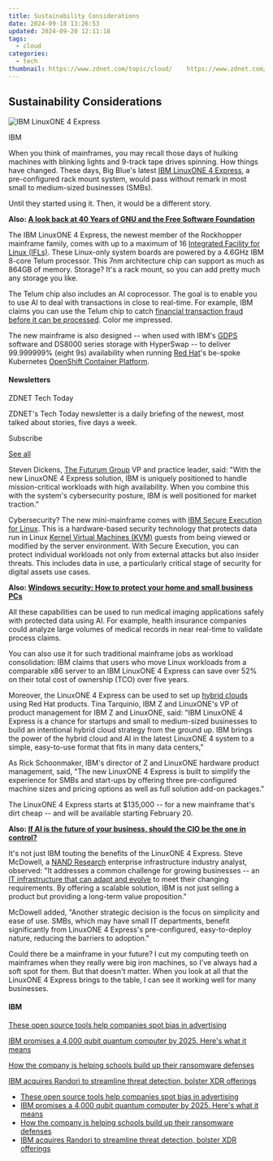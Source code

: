 ```yaml
---
title: Sustainability Considerations
date: 2024-09-18 13:26:53
updated: 2024-09-20 12:11:18
tags:
  - cloud
categories:
  - tech
thumbnail: https://www.zdnet.com/topic/cloud/    https://www.zdnet.com/a/img/resize/184a26cb457e61c1189075ca6c005feb68b9e0e7/2024/02/12/4c96e0ae-3b0d-4945-b3b1-c58f8588a732/ibm-linux-main-screenshot-2024-02-12-111312.jpg?width=170&height=96&fit=crop&auto=webp
---
```


## Sustainability Considerations

![IBM LinuxONE 4 Express](https://www.zdnet.com/a/img/resize/5e94b354199eab82bedd11552c99d85854b10476/2024/02/11/68e9d3a9-4a3d-4dd0-bb49-f94af8380cad/linuxone4-express.jpg?auto=webp&width=1280)

IBM

When you think of mainframes, you may recall those days of hulking machines with blinking lights and 9-track tape drives spinning. How things have changed. These days, Big Blue's latest [IBM LinuxONE 4 Express](https://www.ibm.com/products/linuxone-4), a pre-configured rack mount system, would pass without remark in most small to medium-sized businesses (SMBs).

Until they started using it. Then, it would be a different story.

**Also: [A look back at 40 Years of GNU and the Free Software Foundation](https://www.zdnet.com/article/40-years-of-gnu-and-the-free-software-foundation/)**

The IBM LinuxONE 4 Express, the newest member of the Rockhopper mainframe family, comes with up to a maximum of 16 [Integrated Facility for Linux (IFLs)](https://www.ibm.com/products/integrated-facility-for-linux). These Linux-only system boards are powered by a 4.6GHz IBM 8-core Telum processor. This 7nm architecture chip can support as much as 864GB of memory. Storage? It's a rack mount, so you can add pretty much any storage you like. 

The Telum chip also includes an AI coprocessor. The goal is to enable you to use AI to deal with transactions in close to real-time. For example, IBM claims you can use the Telum chip to catch [financial transaction fraud before it can be processed](https://newsroom.ibm.com/2021-08-23-IBM-Unveils-On-Chip-Accelerated-Artificial-Intelligence-Processor). Color me impressed. 

The new mainframe is also designed -- when used with IBM's [GDPS](https://www.ibm.com/products/gdps) software and DS8000 series storage with HyperSwap -- to deliver 99.999999% (eight 9s) availability when running [Red Hat](https://www.redhat.com/en)'s be-spoke Kubernetes [OpenShift Container Platform](https://www.redhat.com/en/technologies/cloud-computing/openshift/container-platform). 

#### Newsletters

ZDNET Tech Today

ZDNET's Tech Today newsletter is a daily briefing of the newest, most talked about stories, five days a week.

 Subscribe

[See all](https://www.zdnet.com/newsletters/)

Steven Dickens, [The Futurum Group](https://futurumgroup.com/) VP and practice leader, said: "With the new LinuxONE 4 Express solution, IBM is uniquely positioned to handle mission-critical workloads with high availability. When you combine this with the system's cybersecurity posture, IBM is well positioned for market traction."

Cybersecurity? The new mini-mainframe comes with [IBM Secure Execution for Linux](https://www.ibm.com/docs/en/linux-on-systems?topic=virtualization-secure-execution). This is a hardware-based security technology that protects data run in Linux [Kernel Virtual Machines (KVM)](https://www.redhat.com/en/topics/virtualization/what-is-KVM) guests from being viewed or modified by the server environment. With Secure Execution, you can protect individual workloads not only from external attacks but also insider threats. This includes data in use, a particularly critical stage of security for digital assets use cases.

**Also: [Windows security: How to protect your home and small business PCs](https://www.zdnet.com/article/windows-security-how-to-protect-your-home-and-small-business-pcs/)**

All these capabilities can be used to run medical imaging applications safely with protected data using AI. For example, health insurance companies could analyze large volumes of medical records in near real-time to validate process claims.

You can also use it for such traditional mainframe jobs as workload consolidation: IBM claims that users who move Linux workloads from a comparable x86 server to an IBM LinuxONE 4 Express can save over 52% on their total cost of ownership (TCO) over five years.

Moreover, the LinuxONE 4 Express can be used to set up [hybrid clouds](https://www.zdnet.com/article/red-hat-and-ibm-announce-a-hybrid-cloud-software-marketplace/) using Red Hat products. Tina Tarquinio, IBM Z and LinuxONE's VP of product management for IBM Z and LinuxONE, said: "IBM LinuxONE 4 Express is a chance for startups and small to medium-sized businesses to build an intentional hybrid cloud strategy from the ground up. IBM brings the power of the hybrid cloud and AI in the latest LinuxONE 4 system to a simple, easy-to-use format that fits in many data centers,"

As Rick Schoonmaker, IBM's director of Z and LinuxONE hardware product management, said, "The new LinuxONE 4 Express is built to simplify the experience for SMBs and start-ups by offering three pre-configured machine sizes and pricing options as well as full solution add-on packages." 

The LinuxONE 4 Express starts at $135,000 -- for a new mainframe that's dirt cheap -- and will be available starting February 20\. 

**Also: [If AI is the future of your business, should the CIO be the one in control?](https://www.zdnet.com/article/if-ai-is-the-future-of-your-business-should-the-cio-be-in-control/)**

It's not just IBM touting the benefits of the LinuxONE 4 Express. Steve McDowell, a [NAND Research](https://nand-research.com/) enterprise infrastructure industry analyst, observed: "It addresses a common challenge for growing businesses -- an [IT infrastructure that can adapt and evolve](https://www.forbes.com/sites/stevemcdowell/2024/02/07/ibm-brings-mainframe-to-the-masses-with-linuxone-4-express/?sh=5c7917633ba0) to meet their changing requirements. By offering a scalable solution, IBM is not just selling a product but providing a long-term value proposition."

McDowell added, "Another strategic decision is the focus on simplicity and ease of use. SMBs, which may have small IT departments, benefit significantly from LinuxONE 4 Express's pre-configured, easy-to-deploy nature, reducing the barriers to adoption."

Could there be a mainframe in your future? I cut my computing teeth on mainframes when they really were big iron machines, so I've always had a soft spot for them. But that doesn't matter. When you look at all that the LinuxONE 4 Express brings to the table, I can see it working well for many businesses. 

#### IBM

[These open source tools help companies spot bias in advertising](https://www.zdnet.com/article/ibms-new-open-source-tools-help-companies-spot-bias-in-advertising/ "These open source tools help companies spot bias in advertising")

[IBM promises a 4,000 qubit quantum computer by 2025\. Here's what it means](https://www.zdnet.com/article/ibm-promises-a-4000-qubit-quantum-computer-by-2025-heres-what-it-means/ "IBM promises a 4,000 qubit quantum computer by 2025. Here's what it means")

[How the company is helping schools build up their ransomware defenses](https://www.zdnet.com/article/ibm-is-helping-these-schools-build-up-their-ransomware-defences/ "How the company is helping schools build up their ransomware defenses")

[IBM acquires Randori to streamline threat detection, bolster XDR offerings](https://www.zdnet.com/article/ibm-acquires-randori-to-streamline-threat-detection/ "IBM acquires Randori to streamline threat detection, bolster XDR offerings")

* [These open source tools help companies spot bias in advertising](https://www.zdnet.com/article/ibms-new-open-source-tools-help-companies-spot-bias-in-advertising/ "These open source tools help companies spot bias in advertising")
* [IBM promises a 4,000 qubit quantum computer by 2025\. Here's what it means](https://www.zdnet.com/article/ibm-promises-a-4000-qubit-quantum-computer-by-2025-heres-what-it-means/ "IBM promises a 4,000 qubit quantum computer by 2025. Here's what it means")
* [How the company is helping schools build up their ransomware defenses](https://www.zdnet.com/article/ibm-is-helping-these-schools-build-up-their-ransomware-defences/ "How the company is helping schools build up their ransomware defenses")
* [IBM acquires Randori to streamline threat detection, bolster XDR offerings](https://www.zdnet.com/article/ibm-acquires-randori-to-streamline-threat-detection/ "IBM acquires Randori to streamline threat detection, bolster XDR offerings")

<ins class="adsbygoogle"
     style="display:block"
     data-ad-format="autorelaxed"
     data-ad-client="ca-pub-7571918770474297"
     data-ad-slot="1223367746"></ins>



<ins class="adsbygoogle"
     style="display:block"
     data-ad-client="ca-pub-7571918770474297"
     data-ad-slot="8358498916"
     data-ad-format="auto"
     data-full-width-responsive="true"></ins>
